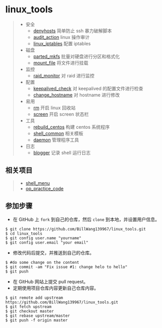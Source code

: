 # linux_tools

> * 安全
>   * [denyhosts](./06_denyhosts/) 简单防止 ssh 暴力破解脚本
>   * [audit_action](./07_audit_action/) linux 操作审计
>   * [linux_iptables](./04_linux_iptables/) 配置 iptables
> * 磁盘
>   * [parted_mkfs](./01_parted_mkfs/) 批量对硬盘进行分区和格式化
>   * [mount_file](./13_mount_file) 将文件进行挂载
> * 监控
>   * [raid_monitor](./02_raid_monitor/) 对 raid 进行监控
> * 配置 
>   * [keepalived_check](./03_keepalived_check/) 对 keepalived 的配置文件进行检查
>   * [change_hostname](./05_change_hostname/) 对 hostname 进行修改
> * 易用
>   * [rm](./08_rm/) 开启 linux 回收站
>   * [screen](./09_screen/) 开启 screen 状态栏
> * 工具
>   * [rebuild_centos](./10_rebuild_centos/) 构建 centos 系统程序
>   * [shell_common](./11_shell_common/) 相关模板
>   * [daemon](./14_daemon) 管理程序工具
> * 日志
>   * [blogger](./12_blogger/) 记录 shell 运行日志

## 相关项目

> * [shell_menu](https://github.com/BillWang139967/shell_menu)
> * [op_practice_code](https://github.com/BillWang139967/op_practice_code)

## 参加步骤

* 在 GitHub 上 `fork` 到自己的仓库，然后 `clone` 到本地，并设置用户信息。
```
$ git clone https://github.com/BillWang139967/linux_tools.git
$ cd linux_tools
$ git config user.name "yourname"
$ git config user.email "your email"
```
* 修改代码后提交，并推送到自己的仓库。
```
$ #do some change on the content
$ git commit -am "Fix issue #1: change helo to hello"
$ git push
```
* 在 GitHub 网站上提交 pull request。
* 定期使用项目仓库内容更新自己仓库内容。
```
$ git remote add upstream https://github.com/BillWang139967/linux_tools.git
$ git fetch upstream
$ git checkout master
$ git rebase upstream/master
$ git push -f origin master
```
